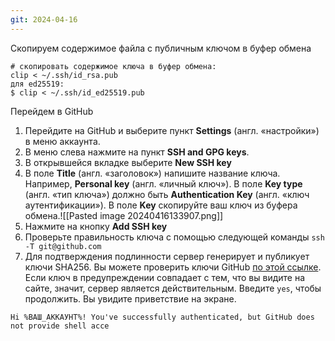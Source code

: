 ```yaml
---
git: 2024-04-16
---
```

Скопируем содержимое файла с публичным ключом в буфер обмена

```
# скопировать содержимое ключа в буфер обмена: 
clip < ~/.ssh/id_rsa.pub 
для ed25519: 
$ clip < ~/.ssh/id_ed25519.pub
```

Перейдем в GitHub
1. Перейдите на GitHub и выберите пункт **Settings** (англ. «настройки») в меню аккаунта.
2. В меню слева нажмите на пункт **SSH and GPG keys**.
3. В открывшейся вкладке выберите **New SSH key**
4. В поле **Title** (англ. «заголовок») напишите название ключа. Например, **Personal key** (англ. «личный ключ»). В поле **Key type** (англ. «тип ключа») должно быть **Authentication Key** (англ. «ключ аутентификации»). В поле **Key** скопируйте ваш ключ из буфера обмена.![[Pasted image 20240416133907.png]]
5. Нажмите на кнопку **Add SSH key**
6. Проверьте правильность ключа с помощью следующей команды `ssh -T git@github.com`
7. Для подтверждения подлинности сервер генерирует и публикует ключи SHA256. Вы можете проверить ключи GitHub [по этой ссылке](https://docs.github.com/en/authentication/keeping-your-account-and-data-secure/githubs-ssh-key-fingerprints). Если ключ в предупреждении совпадает с тем, что вы видите на сайте, значит, сервер является действительным. Введите `yes`, чтобы продолжить. Вы увидите приветствие на экране.
```
Hi %ВАШ_АККАУНТ%! You've successfully authenticated, but GitHub does not provide shell acce
```